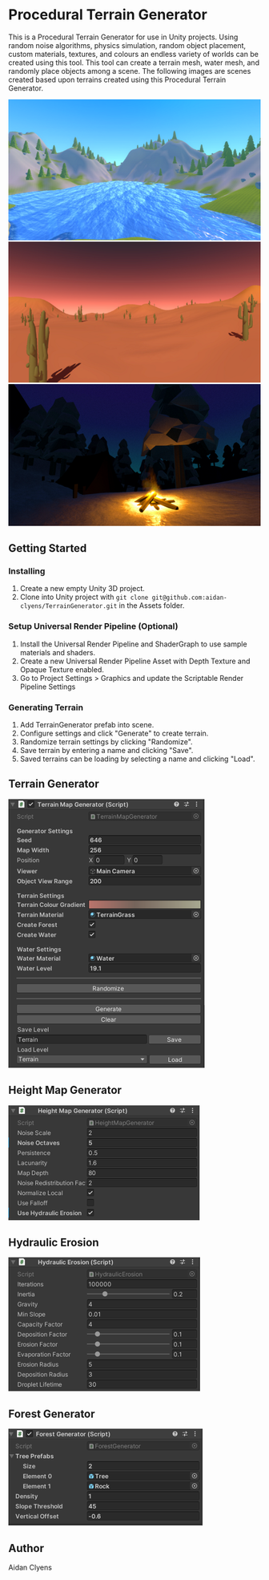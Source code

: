 # Procedural Terrain Generator
This is a Procedural Terrain Generator for use in Unity projects. Using random noise algorithms, physics simulation, random object placement, custom materials, textures, and colours an endless variety of worlds can be created using this tool. This tool can create a terrain mesh, water mesh, and randomly place objects among a scene. The following images are scenes created based upon terrains created using this Procedural Terrain Generator.

![](Images/forest.png)
![](Images/desert.png)
![](Images/campfire.png)

## Getting Started
### Installing
1. Create a new empty Unity 3D project.
2. Clone into Unity project with `git clone git@github.com:aidan-clyens/TerrainGenerator.git` in the Assets folder.

### Setup Universal Render Pipeline (Optional)
1. Install the Universal Render Pipeline and ShaderGraph to use sample materials and shaders.
2. Create a new Universal Render Pipeline Asset with Depth Texture and Opaque Texture enabled.
3. Go to Project Settings > Graphics and update the Scriptable Render Pipeline Settings

### Generating Terrain
1. Add TerrainGenerator prefab into scene.
2. Configure settings and click "Generate" to create terrain.
3. Randomize terrain settings by clicking "Randomize".
4. Save terrain by entering a name and clicking "Save".
5. Saved terrains can be loading by selecting a name and clicking "Load".

## Terrain Generator
![](Images/TerrainGeneratorSettings.png)

## Height Map Generator
![](Images/HeightMapGeneratorSettings.png)

## Hydraulic Erosion
![](Images/HydraulicErosionSettings.PNG)

## Forest Generator
![](Images/ForestGeneratorSettings.png)


## Author
Aidan Clyens
